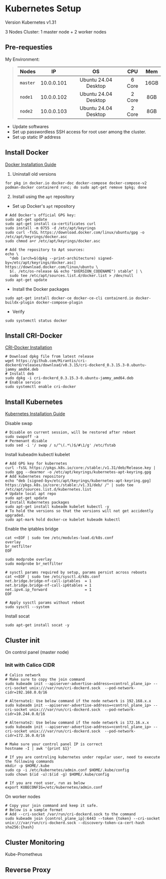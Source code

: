 # Kubernetes Setup
Version Kubernetes v1.31

3 Nodes Cluster: 1 master node + 2 worker nodes

## Pre-requesties
My Environment:
> | Nodes    | IP         | OS                   | CPU    | Mem  |
> | -------- |:----------:|:--------------------:|:------:|:----:|
> | `master` | 10.0.0.101 | Ubuntu 24.04 Desktop | 6 Core | 16GB |
> | `node1`  | 10.0.0.102 | Ubuntu 24.04 Desktop | 2 Core | 8GB  |
> | `node2`  | 10.0.0.103 | Ubuntu 24.04 Desktop | 2 Core | 8GB  |

* Update softwares
* Set up passwordless SSH access for root user among the cluster.
* Set up static IP address

## Install Docker
[Docker Installation Guide](https://docs.docker.com/engine/install/ubuntu/)
1. Uninstall old versions
```shell
for pkg in docker.io docker-doc docker-compose docker-compose-v2 podman-docker containerd runc; do sudo apt-get remove $pkg; done
```
2. Install using the `apt` repository
* Set up Docker's `apt` repository
```shell
# Add Docker's official GPG key:
sudo apt-get update
sudo apt-get install ca-certificates curl
sudo install -m 0755 -d /etc/apt/keyrings
sudo curl -fsSL https://download.docker.com/linux/ubuntu/gpg -o /etc/apt/keyrings/docker.asc
sudo chmod a+r /etc/apt/keyrings/docker.asc

# Add the repository to Apt sources:
echo \
  "deb [arch=$(dpkg --print-architecture) signed-by=/etc/apt/keyrings/docker.asc] https://download.docker.com/linux/ubuntu \
  $(. /etc/os-release && echo "$VERSION_CODENAME") stable" | \
  sudo tee /etc/apt/sources.list.d/docker.list > /dev/null
sudo apt-get update
```
* Install the Docker packages
```shell
sudo apt-get install docker-ce docker-ce-cli containerd.io docker-buildx-plugin docker-compose-plugin
```
* Verify
```shell
sudo systemctl status docker
```
## Install CRI-Docker
[CRI-Docker Installation](https://github.com/Mirantis/cri-dockerd/releases)

```shell
# Download dpkg file from latest release
wget https://github.com/Mirantis/cri-dockerd/releases/download/v0.3.15/cri-dockerd_0.3.15.3-0.ubuntu-jammy_amd64.deb
# Install deb
sudo dpkg -i cri-dockerd_0.3.15.3-0.ubuntu-jammy_amd64.deb
# Enable service
sudo systemctl enable cri-docker
```
## Install Kubernetes
[Kubernetes Installation Guide](https://kubernetes.io/docs/setup/production-environment/tools/kubeadm/install-kubeadm/)

Disable swap
```shell
# Disable on current session, will be restored after reboot
sudo swapoff -a
# Permenant disable
sudo sed -i '/ swap / s/^\(.*\)$/#\1/g' /etc/fstab
```
Install kubeadm kubectl kubelet
```shell
# Add GPG key for kubernetes
curl -fsSL https://pkgs.k8s.io/core:/stable:/v1.31/deb/Release.key | sudo gpg --dearmor -o /etc/apt/keyrings/kubernetes-apt-keyring.gpg
# Add kubernetes repository
echo "deb [signed-by=/etc/apt/keyrings/kubernetes-apt-keyring.gpg] https://pkgs.k8s.io/core:/stable:/v1.31/deb/ /" | sudo tee /etc/apt/sources.list.d/kubernetes.list
# Update local apt repo
sudo apt-get update
# Install Kubernetes packages
sudo apt-get install kubeadm kubelet kubectl -y
# To hold the versions so that the versions will not get accidently upgraded.
sudo apt-mark hold docker-ce kubelet kubeadm kubectl
```
Enable the iptables bridge
```shell
cat <<EOF | sudo tee /etc/modules-load.d/k8s.conf
overlay
br_netfilter
EOF

sudo modprobe overlay
sudo modprobe br_netfilter

# sysctl params required by setup, params persist across reboots
cat <<EOF | sudo tee /etc/sysctl.d/k8s.conf
net.bridge.bridge-nf-call-iptables  = 1
net.bridge.bridge-nf-call-ip6tables = 1
net.ipv4.ip_forward                 = 1
EOF

# Apply sysctl params without reboot
sudo sysctl --system
```

Install socat
```shell
sudo apt-get install socat -y
```
## Cluster init
On control panel (master node)
### Init with Calico CIDR
```shell
# Calico network
# Make sure to copy the join command
sudo kubeadm init --apiserver-advertise-address=<control_plane_ip> --cri-socket unix:///var/run/cri-dockerd.sock  --pod-network-cidr=192.168.0.0/16

# Alternate1: Use below command if the node network is 192.168.x.x
sudo kubeadm init --apiserver-advertise-address=<control_plane_ip> --cri-socket unix:///var/run/cri-dockerd.sock  --pod-network-cidr=10.244.0.0/16

# Alternate2: Use below command if the node network is 172.16.x.x
sudo kubeadm init --apiserver-advertise-address=<control_plane_ip> --cri-socket unix:///var/run/cri-dockerd.sock  --pod-network-cidr=172.16.0.0/16

# Make sure your control panel IP is correct
hostname -I | awk '{print $1}'

# If you are controling kubernetes under regular user, need to execute the following commands
mkdir -p $HOME/.kube
sudo cp -i /etc/kubernetes/admin.conf $HOME/.kube/config
sudo chown $(id -u):$(id -g) $HOME/.kube/config

# If you are root user, run as below
export KUBECONFIG=/etc/kubernetes/admin.conf
```

On worker nodes
```shell
# Copy your join command and keep it safe.
# Below is a sample format
# Add --cri-socket /var/run/cri-dockerd.sock to the command
sudo kubeadm join {control_plane_ip}:6443 --token {token} --cri-socket unix:///var/run/cri-dockerd.sock --discovery-token-ca-cert-hash sha256:{hash}
```

## Cluster Monitoring
Kube-Prometheus

## Reverse Proxy
